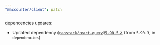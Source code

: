 ```yaml
---
"@accounter/client": patch
---
```

dependencies updates:
  - Updated dependency [`@tanstack/react-query@5.90.5` ↗︎](https://www.npmjs.com/package/@tanstack/react-query/v/5.90.5) (from `5.90.3`, in `dependencies`)
